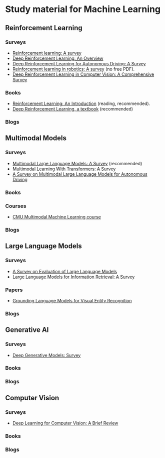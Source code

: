 # Study material for Machine Learning

## Reinforcement Learning

### Surveys

- [Reinforcement learning: A survey](https://www.jair.org/index.php/jair/article/download/10166/24110/)
- [Deep Reinforcement Learning: An Overview](https://arxiv.org/pdf/1701.07274.pdf)
- [Deep Reinforcement Learning
for Autonomous Driving: A Survey](https://arxiv.org/pdf/2002.00444.pdf)
- [Reinforcement learning in robotics: A survey](https://dl.acm.org/doi/abs/10.1177/0278364913495721) (no free PDF).
- [Deep Reinforcement Learning in Computer Vision:
A Comprehensive Survey](https://arxiv.org/pdf/2108.11510.pdf)

### Books

- [Reinforcement Learning: An Introduction](https://web.stanford.edu/class/psych209/Readings/SuttonBartoIPRLBook2ndEd.pdf) (reading, recommended).
- [Deep Reinforcement Learning, a textbook](https://arxiv.org/abs/2201.02135) (recommended)

### Blogs

## Multimodal Models

### Surveys

- [Multimodal Large Language Models: A Survey](https://arxiv.org/pdf/2311.13165.pdf) (recommended)
- [Multimodal Learning With Transformers: A Survey](https://ieeexplore.ieee.org/stamp/stamp.jsp?arnumber=10123038)
- [A Survey on Multimodal Large Language Models for Autonomous Driving](https://openaccess.thecvf.com/content/WACV2024W/LLVM-AD/papers/Cui_A_Survey_on_Multimodal_Large_Language_Models_for_Autonomous_Driving_WACVW_2024_paper.pdf)

### Books

### Courses

- [CMU Multimodal Machine Learning course](https://www.youtube.com/playlist?list=PL-Fhd_vrvisMYs8A5j7sj8YW1wHhoJSmW)

### Blogs


## Large Language Models

### Surveys

- [A Survey on Evaluation of Large Language Models](https://dl.acm.org/doi/pdf/10.1145/3641289)
- [Large Language Models for Information Retrieval: A Survey](https://arxiv.org/abs/2308.07107)

### Papers

- [Grounding Language Models for Visual Entity Recognition](https://arxiv.org/abs/2402.18695)

### Blogs

## Generative AI

### Surveys

- [Deep Generative Models: Survey](https://www.researchgate.net/profile/Azeddine-Elhassouny/publication/325026037_Deep_generative_models_Survey/links/5cff3e81a6fdccd13091cfc9/Deep-generative-models-Survey.pdf)

### Books

### Blogs

## Computer Vision

### Surveys

- [Deep Learning for Computer Vision: A Brief Review](https://downloads.hindawi.com/journals/cin/2018/7068349.pdf?_gl=1*1wk37sw*_ga*MTk2OTkxNTYxNS4xNzA5MDg0MDk4*_ga_NF5QFMJT5V*MTcwOTA4NDA5Ny4xLjAuMTcwOTA4NDA5Ny42MC4wLjA.&_ga=2.267723467.432486298.1709084098-1969915615.1709084098)

### Books

### Blogs



